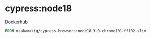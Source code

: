 # cypress:node18

[Dockerhub](https://hub.docker.com/r/msakamakig/cypress-browsers/tags)

```dockerfile
FROM msakamakig/cypress-browsers:node18.3.0-chrome103-ff102-slim
```

